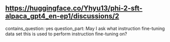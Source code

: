 ## https://huggingface.co/Yhyu13/phi-2-sft-alpaca_gpt4_en-ep1/discussions/2

contains_question: yes
question_part: May I ask what instruction fine-tuning data set this is used to perform instruction fine-tuning on?